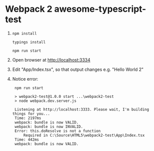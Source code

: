 # Webpack 2 awesome-typescript-test
 
1.  `npm install`

    `typings install`
    
    `npm run start`
    
2. Open browser at [http://localhost:3334](http://localhost:3334)
    
3. Edit "App/Index.tsx", so that output changes e.g. "Hello World 2"

4. Notice error:
 
        npm run start

        > webpack2-test@1.0.0 start ...\webpack2-test
        > node webpack.dev.server.js

        Listening at http://localhost:3333. Please wait, I'm building things for you...
        Time: 2197ms
        webpack: bundle is now VALID.
        webpack: bundle is now INVALID.
        Error: this.doResolve is not a function
            Required in C:\Source\HTML5\webpack2-test\App\Index.tsx
        Time: 442ms
        webpack: bundle is now VALID.